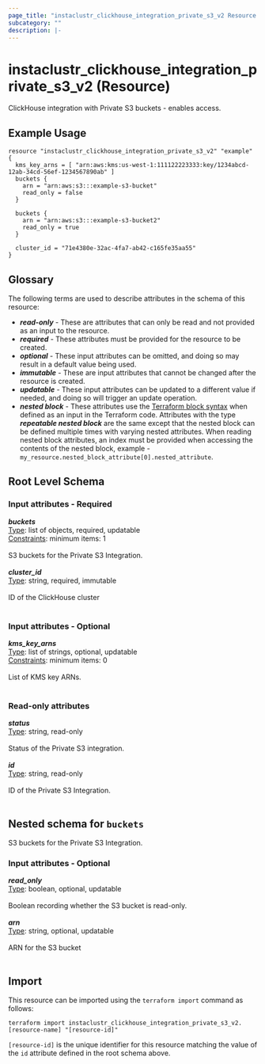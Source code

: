 ```yaml
---
page_title: "instaclustr_clickhouse_integration_private_s3_v2 Resource - terraform-provider-instaclustr"
subcategory: ""
description: |-
---
```


# instaclustr_clickhouse_integration_private_s3_v2 (Resource)
ClickHouse integration with Private S3 buckets - enables access.
## Example Usage
```
resource "instaclustr_clickhouse_integration_private_s3_v2" "example" {
  kms_key_arns = [ "arn:aws:kms:us-west-1:111122223333:key/1234abcd-12ab-34cd-56ef-1234567890ab" ]
  buckets {
    arn = "arn:aws:s3:::example-s3-bucket"
    read_only = false
  }

  buckets {
    arn = "arn:aws:s3:::example-s3-bucket2"
    read_only = true
  }

  cluster_id = "71e4380e-32ac-4fa7-ab42-c165fe35aa55"
}
```
## Glossary
The following terms are used to describe attributes in the schema of this resource:
- **_read-only_** - These are attributes that can only be read and not provided as an input to the resource.
- **_required_** - These attributes must be provided for the resource to be created.
- **_optional_** - These input attributes can be omitted, and doing so may result in a default value being used.
- **_immutable_** - These are input attributes that cannot be changed after the resource is created.
- **_updatable_** - These input attributes can be updated to a different value if needed, and doing so will trigger an update operation.
- **_nested block_** - These attributes use the [Terraform block syntax](https://www.terraform.io/language/attr-as-blocks) when defined as an input in the Terraform code. Attributes with the type **_repeatable nested block_** are the same except that the nested block can be defined multiple times with varying nested attributes. When reading nested block attributes, an index must be provided when accessing the contents of the nested block, example - `my_resource.nested_block_attribute[0].nested_attribute`.
## Root Level Schema
### Input attributes - Required
*___buckets___*<br>
<ins>Type</ins>: list of objects, required, updatable<br>
<ins>Constraints</ins>: minimum items: 1<br><br>S3 buckets for the Private S3 Integration.<br><br>
*___cluster_id___*<br>
<ins>Type</ins>: string, required, immutable<br>
<br>ID of the ClickHouse cluster<br><br>
### Input attributes - Optional
*___kms_key_arns___*<br>
<ins>Type</ins>: list of strings, optional, updatable<br>
<ins>Constraints</ins>: minimum items: 0<br><br>List of KMS key ARNs.<br><br>
### Read-only attributes
*___status___*<br>
<ins>Type</ins>: string, read-only<br>
<br>Status of the Private S3 integration.<br><br>
*___id___*<br>
<ins>Type</ins>: string, read-only<br>
<br>ID of the Private S3 Integration.<br><br>
<a id="nested--buckets"></a>
## Nested schema for `buckets`
S3 buckets for the Private S3 Integration.<br>
### Input attributes - Optional
*___read_only___*<br>
<ins>Type</ins>: boolean, optional, updatable<br>
<br>Boolean recording whether the S3 bucket is read-only.<br><br>
*___arn___*<br>
<ins>Type</ins>: string, optional, updatable<br>
<br>ARN for the S3 bucket<br><br>
## Import
This resource can be imported using the `terraform import` command as follows:
```
terraform import instaclustr_clickhouse_integration_private_s3_v2.[resource-name] "[resource-id]"
```
`[resource-id]` is the unique identifier for this resource matching the value of the `id` attribute defined in the root schema above.
